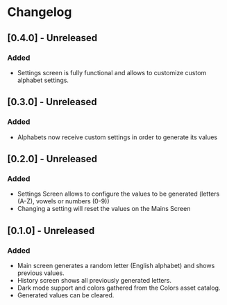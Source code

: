 # Changelog

## [0.4.0] - Unreleased
### Added
- Settings screen is fully functional and allows to customize custom alphabet settings.

## [0.3.0] - Unreleased
### Added
- Alphabets now receive custom settings in order to generate its values

## [0.2.0] - Unreleased
### Added
- Settings Screen allows to configure the values to be generated (letters (A-Z), vowels or numbers (0-9))
- Changing a setting will reset the values on the Mains Screen

## [0.1.0] - Unreleased
### Added
- Main screen generates a random letter (English alphabet) and shows previous values.
- History screen shows all previously generated letters.
- Dark mode support and colors gathered from the Colors asset catalog.
- Generated values can be cleared.
